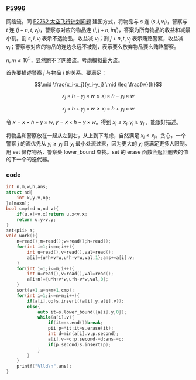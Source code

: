 ### [P5996](https://www.luogu.com.cn/problem/P5996)

网络流。同 [P2762 太空飞行计划问题](https://www.luogu.com.cn/problem/P2762) 建图方式，将物品与 $s$ 连 $(s,i,v_i)$，警察与 $t$ 连 $(j+n,t,v_j)$，警察与对应的物品连 $(i,j+n,inf)$，答案为所有物品的收益和减最小割。割 $s,i,v_i$ 表示不选物品，收益减 $v_i$；割 $j+n,t,v_j$ 表示贿赂警察，收益减 $v_j$；警察与对应的物品的连边永远不被割，表示要么放弃物品要么贿赂警察。

$n,m\leq 10^5$，显然跑不了网络流。考虑模拟最大流。

首先要描述警察 $j$ 与物品 $i$ 的关系。要满足：

$$\mid \frac{x_i-x_j}{y_i-y_j} \mid \leq \frac{w}{h}$$

$$x_j\times h-y_j\times w\leq x_i\times h-y_i\times w$$

$$x_j\times h+y_j\times w\geq x_i\times h+y_i\times w$$

令 $x=x\times h+y\times w,y=x\times h-y\times w$。得到 $x_i\leq x_j,y_i\geq y_j$ ，能很好描述。

将物品和警察放在一起从左到右，从上到下考虑，自然满足 $x_i\leq x_j$。贪心，一个警察 $j$ 的流优先从 $y_i\geq y_j$ 且 $y_i$ 最小处流过来，因为更大的 $y_i$ 能满足更多人限制。用 set 储存物品，警察处 lower_bound 查找。set 的 erase 函数会返回删去的值的下一个的迭代器。

### code

```cpp
int n,m,w,h,ans;
struct nd{
	int x,y,v,op;
}a[maxn];
bool cmp(nd u,nd v){
	if(u.x!=v.x)return u.x<v.x;
	return u.y>v.y;
}
set<pii> s;
void work(){
	n=read();m=read();w=read();h=read();
	for(int i=1;i<=n;i++){
		int u=read(),v=read(),val=read();
		a[i]={u*h+v*w,u*h-v*w,val,1};ans+=a[i].v;
	}
	for(int i=1;i<=m;i++){
		int u=read(),v=read(),val=read();
		a[i+n]={u*h+v*w,u*h-v*w,val,0};
	}
	sort(a+1,a+n+m+1,cmp);
	for(int i=1;i<=n+m;i++){
		if(a[i].op)s.insert({a[i].y,a[i].v});
		else{
			auto it=s.lower_bound({a[i].y,0});
			while(a[i].v){
				if(it==s.end())break;
				pii p=*it;it=s.erase(it);
				int d=min(a[i].v,p.second);
				a[i].v-=d;p.second-=d;ans-=d;
				if(p.second)s.insert(p);
			}
		}
	}
	printf("%lld\n",ans);
}
```